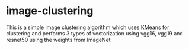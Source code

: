 # image-clustering
This is a simple image clustering algorithm which uses KMeans for clustering and performs 3 types of vectorization using vgg16, vgg19 and resnet50 using the weights from ImageNet
